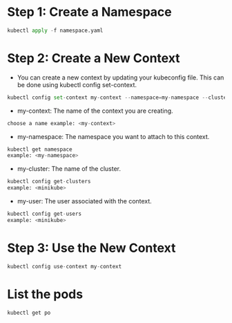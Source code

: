 # Step 1: Create a Namespace
```python
kubectl apply -f namespace.yaml
```

# Step 2: Create a New Context
* You can create a new context by updating your kubeconfig file. This can be done using kubectl config set-context.
```python
kubectl config set-context my-context --namespace=my-namespace --cluster=minikube --user=minikube
```
* my-context: The name of the context you are creating.
```python
choose a name example: <my-context>
```

* my-namespace: The namespace you want to attach to this context.
```python
kubectl get namespace
example: <my-namespace>
```

* my-cluster: The name of the cluster.
```python
kubectl config get-clusters
example: <minikube>
```

* my-user: The user associated with the context.
```python
kubectl config get-users
example: <minikube>
```
# Step 3: Use the New Context

```python
kubectl config use-context my-context
```

# List the pods

```python
kubectl get po
```